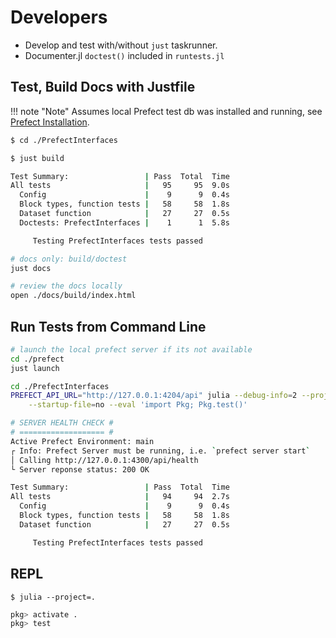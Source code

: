 # Developers
* Develop and test with/without `just` taskrunner.
* Documenter.jl `doctest()` included in `runtests.jl`

## Test, Build Docs with Justfile
!!! note "Note"
    Assumes local Prefect test db was installed and running, see [Prefect Installation](@ref).

```bash
$ cd ./PrefectInterfaces

$ just build

Test Summary:                 | Pass  Total  Time
All tests                     |   95     95  9.0s
  Config                      |    9      9  0.4s
  Block types, function tests |   58     58  1.8s
  Dataset function            |   27     27  0.5s
  Doctests: PrefectInterfaces |    1      1  5.8s

     Testing PrefectInterfaces tests passed

# docs only: build/doctest
just docs

# review the docs locally
open ./docs/build/index.html
```

## Run Tests from Command Line
```bash
# launch the local prefect server if its not available
cd ./prefect
just launch

cd ./PrefectInterfaces
PREFECT_API_URL="http://127.0.0.1:4204/api" julia --debug-info=2 --project=. \
    --startup-file=no --eval 'import Pkg; Pkg.test()'

# SERVER HEALTH CHECK #
# =================== #
Active Prefect Environment: main
┌ Info: Prefect Server must be running, i.e. `prefect server start`
│ Calling http://127.0.0.1:4300/api/health
└ Server reponse status: 200 OK

Test Summary:                 | Pass  Total  Time
All tests                     |   94     94  2.7s
  Config                      |    9      9  0.4s
  Block types, function tests |   58     58  1.8s
  Dataset function            |   27     27  0.5s

     Testing PrefectInterfaces tests passed
```

## REPL
`$ julia --project=.`

```julia
pkg> activate .
pkg> test
```
